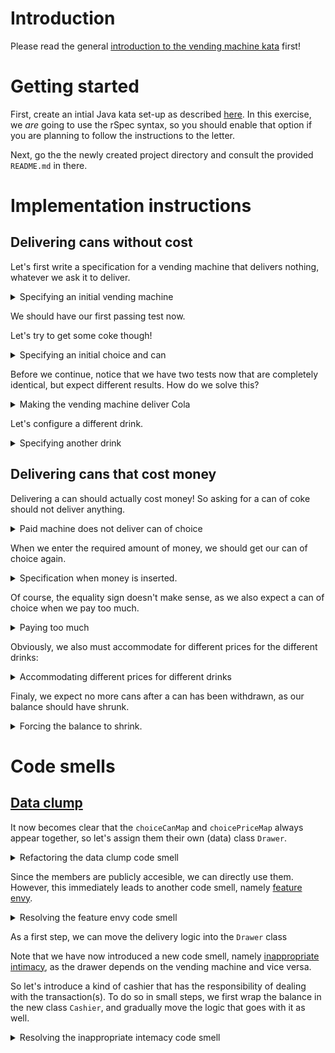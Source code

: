# Introduction

Please read the general [introduction to the vending machine kata](../README.md) first!

# Getting started

First, create an intial Java kata set-up as described [here](https://github.com/zhendrikse/tdd/tree/master/cookiecutter).
In this exercise, we _are_ going to use the rSpec syntax, so
you should enable that option if you are planning to follow the 
instructions to the letter.

Next, go the the newly created project directory and consult
the provided ``README.md`` in there.

# Implementation instructions

## Delivering cans without cost

Let's first write a specification for a vending machine that delivers
nothing, whatever we ask it to deliver.

<details>
  <summary>Specifying an initial vending machine</summary>

```java
describe("A new vending machine", () -> {
  it("delivers nothing when asked for a can of Coke", () -> {
    vendingMachine = new VendingMachine();
    expect(vendingMachine.deliver(Choice.COKE)).toEqual(Can.NOTHING);
  });
});
```

Obviously, this fails miserably, as the both the deliver method and the
enumerations are not defined. So let's introduce them both in the 
production code.

<details>
  <summary>Faking and cheating to get the test green</summary>

```java
public class VendingMachine {

    public Can deliver(final Choice choice) {
      return Can.NOTHING;
    }
}
```

and creating enumerations for the cans

```java
public enum Can {
  NOTHING ("No can");

  private final String description;

  Can(String description) {
    this.description = description;
  }

  @Override
  public String toString() {
    return this.description;
  }
}
```

and choices:

```java
public enum Choice {
  COKE ("Coke choice");

  private final String description;

  Choice(String description) {
    this.description = description;
  }

  @Override
  public String toString() {
    return this.description;
  }
}
```

</details>
</details>


We should have our first passing test now.

Let's try to get some coke though!


<details>
  <summary>Specifying an initial choice and can</summary>

```java
  it("delivers Cola when coke is selected", () -> {
    vendingMachine = new VendingMachine();
    expect(vendingMachine.deliver(Choice.COKE)).toEqual(Can.COLA);
  });
```
</details>

Before we continue, notice that we have two tests now that are 
completely identical, but expect different results. How do we solve this?

<details>
  <summary>Making the vending machine deliver Cola</summary>
  
We solve this by configuring the vending machine with a choice, so
that we can expect a different outcome.

```java
    it("delivers Cola when coke is selected", () -> {
      vendingMachine = new VendingMachine();
      vendingMachine.configure(Choice.COKE, Can.COLA);
      expect(vendingMachine.deliver(Choice.COKE)).toEqual(Can.COLA);
    });
```

Now the vending machine must be extended just a little bit.

<details>
  <summary>Making the test pass</summary>

```java
public class VendingMachine {
    private Can canToDeliver = Can.NOTHING;

    public void configure(final Choice choice, final Can can) {
      this.canToDeliver = can;
    }

    public Can deliver(final Choice choice) {
      return canToDeliver;
    }
}
```

Next, identify the duplicate code (hint: in the spec/test file), and
eliminate it using the ``beforeEach()``

```java
    beforeEach(() -> {
      vendingMachine = new VendingMachine();
    });
```
</details>
</details>


Let's configure a different drink.

<details>
  <summary>Specifying another drink</summary>
  
```java
    it("delivers Fanta when fizzy orange is selected", () -> {
      vendingMachine.configure(Choice.FIZZY_ORANGE, Can.FANTA);
      expect(vendingMachine.deliver(Choice.FIZZY_ORANGE)).toEqual(Can.FANTA);
    });
```

After extending the choice and can types, we can notice that this test
already passes! That is cause by the fact we always deliver the most
recently configured choice. So by extending the configuration in our
test, the test will fail and will force us to generalize the production 
code.

```java
    it("delivers Fanta when fizzy orange is selected", () -> {
      vendingMachine.configure(Choice.FIZZY_ORANGE, Can.FANTA);
      vendingMachine.configure(Choice.COKE, Can.COLA);
      expect(vendingMachine.deliver(Choice.FIZZY_ORANGE)).toEqual(Can.FANTA);
    });
```

So now we are forced to update the production code.

<details>
  <summary>Making the test pass</summary>
  
```java
public class VendingMachine {
    private Map<Choice, Can> choiceCanMap = new HashMap<Choice, Can>();

    public void configure(final Choice choice, final Can can) {
      this.choiceCanMap.put(choice, can);
    }

    public Can deliver(final Choice choice) {
      if (!this.choiceCanMap.containsKey(choice)) return Can.NOTHING;
      
      return this.choiceCanMap.get(choice);
    }
}
```
</details>

<details>
  <summary>Applying the DRY principle</summary>

Finally, note that we can actually configure the vending machine 
once for all tests

```java
  {
    beforeEach(() -> {
      vendingMachine = new VendingMachine();
      vendingMachine.configure(Choice.FIZZY_ORANGE, Can.FANTA);
      vendingMachine.configure(Choice.COKE, Can.COLA);
    });    

    // ...
```

This makes our first test fail, because it now actually gets 
delivered a can of Coke. But the idea of the first test was to 
test for a non-existing choice, so let's replace the ``Choice.COLA`` 
by ``Choice.BEER``. Now all three tests are green again!
</details>
</details>

## Delivering cans that cost money

Delivering a can should actually cost money! So asking for a can of coke
should not deliver anything.

<details>
  <summary>Paid machine does not deliver can of choice</summary>
  
```java
  it("delivers nothing when priced choice is coke", () -> {
    expect(vendingMachine.deliver(Choice.COKE)).toEqual(Can.NOTHING);
  });
```

Again we are facing the riddle: how can we choose a can of coke and have
a can delivered in the first set of tests, and now with the same test no
can at all??

<details>
  <summary>Solving the riddle once more</summary>

Again, we solve this by configuring the machine to deliver drinks that
cost money, bij adding a parameter to the configure method that specifies
the price in cents:

```java
    it("delivers nothing when priced choice is coke", () -> {
      vendingMachine.configure(Choice.COKE, Can.COLA, 250);
      expect(vendingMachine.deliver(Choice.COKE)).toEqual(Can.NOTHING);
    });
```

We modify the production code accordingly to make the test pass:

```java
public class VendingMachine {
    private Map<Choice, Can> choiceCanMap = new HashMap<Choice, Can>();
    private int priceInCents;
  
    public void configure(final Choice choice, final Can can, final int priceInCents) {
      this.choiceCanMap.put(choice, can);
      this.priceInCents = priceInCents;
    }
  
    public void configure(final Choice choice, final Can can) {
      configure(choice, can, 0);
    }

    public Can deliver(final Choice choice) {
      if (!this.choiceCanMap.containsKey(choice)) return Can.NOTHING;
      
      if (this.priceInCents !=0 ) return Can.NOTHING;
      
      return this.choiceCanMap.get(choice);
    }
}
```
  
</details>
  
</details>


When we enter the required amount of money, we should get our
can of choice again.

<details>
  <summary>Specification when money is inserted.</summary>
    
```java
    it("delivers can of choice when required money is inserted", () -> {
      vendingMachine.configure(Choice.COKE, Can.COLA, 250);
      vendingMachine.insert(250);
      expect(vendingMachine.deliver(Choice.COKE)).toEqual(Can.COLA);
    });

```
This forces us to modify the implementation.

<details>
  <summary>Making the test pass</summary>

```java
    public void insert(final int amountInCents) {
      this.balanceInCents = amountInCents;
    }

    public Can deliver(final Choice choice) {
      if (!choiceCanMap.containsKey(choice)) return Can.NOTHING;
      
      if (priceInCents != balanceInCents ) return Can.NOTHING;
      
      return choiceCanMap.get(choice);
    }
```
</details>

Again, we observe duplication in the specification file, which leads
to a nesting of the ``describe`` statements.

<details>
  <summary>Applying the DRY principle once more</summary>

```java
    describe("that requires drinks to be paid", () -> {
      beforeEach(() -> {
        vendingMachine = new VendingMachine();
        vendingMachine.configure(Choice.COKE, Can.COLA, 250);
      });    
      
      it("delivers nothing when priced choice is coke", () -> {
        expect(vendingMachine.deliver(Choice.COKE)).toEqual(Can.NOTHING);
      });

      //...
```
    
</details>
</details>

Of course, the equality sign doesn't make sense, as we also 
expect a can of choice when we pay too much.

<details>
  <summary>Paying too much</summary>

```java
  it("delivers can of choice when more than required money is inserted", () -> {
    vendingMachine.insert(300);
    expect(vendingMachine.deliver(Choice.COKE)).toEqual(Can.COLA);
  });
```

This test only requires a minor modification in the production code.

<details>
  <summary>Modification to the production code.</summary>

```java
    public Can deliver(final Choice choice) {
      if (!choiceCanMap.containsKey(choice)) return Can.NOTHING;
      
      if (priceInCents > balanceInCents ) return Can.NOTHING;
```
        
</details>
  
</details>

Obviously, we also must accommodate for different prices for the different drinks:

<details>
  <summary>Accommodating different prices for different drinks</summary>
  
```java
      it("delivers can of Fanta when required amount is inserted", () -> {
        vendingMachine.insert(200);
        vendingMachine.configure(Choice.FIZZY_ORANGE, Can.FANTA, 200);
        expect(vendingMachine.deliver(Choice.FIZZY_ORANGE)).toEqual(Can.FANTA);
      });
```

This test jumps to green immediately, but that's because the most recently
configured price is used always. As soon as we move the configuration to 
the ``beforeEach()`` step, the test fails!

<details>
  <summary>Making the test pass</summary>

  We need to introduce yet another map, namely a map between choices
and prices.

```java
public class VendingMachine {
    private Map<Choice, Can> choiceCanMap = new HashMap<Choice, Can>();
    private Map<Choice, Integer> choicePriceMap = new HashMap<Choice, Integer>();
    private int balanceInCents = 0;
  
    public void configure(final Choice choice, final Can can, final int priceInCents) {
      this.choiceCanMap.put(choice, can);
      this.choicePriceMap.put(choice, priceInCents);
    }
  
    public void configure(final Choice choice, final Can can) {
      configure(choice, can, 0);
    }

    public void insert(final int amountInCents) {
      this.balanceInCents = amountInCents;
    }

    public Can deliver(final Choice choice) {
      if (!choiceCanMap.containsKey(choice)) return Can.NOTHING;

      final int canPrice = choicePriceMap.get(choice);
      if (canPrice > balanceInCents ) return Can.NOTHING;
      
      return choiceCanMap.get(choice);
    }
}
```
  
</details>
</details>

Finaly, we expect no more cans after a can has been withdrawn, as our
balance should have shrunk.

<details>
  <summary>Forcing the balance to shrink.</summary>

```java
  it("delivers no can after a can has been delivered", () -> {
    vendingMachine.insert(200);
    vendingMachine.deliver(Choice.FIZZY_ORANGE);
    expect(vendingMachine.deliver(Choice.FIZZY_ORANGE)).toEqual(Can.NOTHING);
  });
```

<details>
  <summary>Adjusting the balance</summary>
  
So after withdrawal of a drink, the balance should be adjusted
accordingly. After some minor refactoring of the deliver method
we arrive at.

```java
public Can deliver(final Choice choice) {
  if (!choiceCanMap.containsKey(choice)) return Can.NOTHING;

  final int canPrice = choicePriceMap.get(choice);
  if (canPrice > balanceInCents ) return Can.NOTHING;
  
  balanceInCents -= canPrice;
  return choiceCanMap.get(choice);
}
```
</details>
    
</details>

# Code smells

## [Data clump](https://refactoring.guru/smells/data-clumps)

It now becomes clear that the ``choiceCanMap`` and ``choicePriceMap`` always
appear together, so let's assign them their own (data) class ``Drawer``.

<details>
  <summary>Refactoring the data clump code smell</summary>

```java
  public class Drawer {
    public final Can can;
    public final int priceInCents;

    public Drawer(Can can) {
      this(can, 0);
    }

    public Drawer(Can can, int priceInCents) {
      this.can = can;
      this.priceInCents = priceInCents;
    }
  }
```

Obviously, the tests now need to be modified slightly too:

```java
    beforeEach(() -> {
      vendingMachine = new VendingMachine();
      vendingMachine.configure(Choice.FIZZY_ORANGE, vendingMachine.new Drawer(Can.FANTA));
      vendingMachine.configure(Choice.COKE, vendingMachine.new Drawer(Can.COLA));
    });    
```
</details>

Since the members are publicly accesible, we can directly use them.
However, this immediately leads to another code smell, namely
[feature envy](https://refactoring.guru/smells/feature-envy).

<details>
  <summary>Resolving the feature envy code smell</summary>

```java
  public Can getCan(VendingMachine vendingMachine) {
    if (priceInCents > vendingMachine.balanceInCents)
      return Can.NOTHING;
    
      vendingMachine.balanceInCents -= this.priceInCents;
    return can;
  }
```

with which the ``VendingMachine`` simplifies to

```java
  public Can deliver(final Choice choice) {
    if (!this.choiceDrawerMap.containsKey(choice)) return Can.NOTHING;

    return this.choiceDrawerMap.get(choice).getCan(this);
  }
```
  
</details>

As a first step, we can move the delivery logic into the ``Drawer`` class

Note that we have now introduced a new code smell, namely
[inappropriate intimacy](https://refactoring.guru/smells/inappropriate-intimacy), 
as the drawer depends on the vending machine and vice versa.

So let's introduce a kind of cashier that has the responsibility 
of dealing with the transaction(s). To do so in small steps, we
first wrap the balance in the new class ``Cashier``, and gradually
move the logic that goes with it as well.

<details>
  <summary>Resolving the inappropriate intemacy code smell</summary>

```java
  public class Cashier {
    private int balanceInCents = 0;
  
    public void insert(final int amountInCents) {
      balanceInCents += amountInCents;
    }
  
    public boolean doesBalanceAllow(final int priceInCents) {
      return balanceInCents >= priceInCents;
    }
  
    public void buy(final int amountInCents) {
      balanceInCents -= amountInCents;
    }
```

This means that the ``Drawer`` class is no longer dependent on the
``VendingMachine`` class, but on the ``Cashier`` instead

```java
  public class Drawer {
    public final Can can;
    public final int priceInCents;

    public Drawer(Can can) {
      this(can, 0);
    }

    public Drawer(Can can, int priceInCents) {
      this.can = can;
      this.priceInCents = priceInCents;
    }

    public Can deliver(final Cashier cashier) {
      if (!cashier.doesBalanceAllow(priceInCents))
        return Can.NOTHING;
    
      cashier.buy(priceInCents);
      return can;
    }
```

with which the final production code becomes:

```java
public class VendingMachine {
  private Map<Choice, Drawer> choiceDrawerMap = new HashMap<Choice, Drawer>();
  private final Cashier cashier = new Cashier();

  public void configure(Choice choice, Drawer drawer) {
    this.choiceDrawerMap.put(choice, drawer);
  }

  public void insert(int priceInCents) {
    cashier.insert(priceInCents);
  }
  
  public Can deliver(final Choice choice) {
    if (!this.choiceDrawerMap.containsKey(choice)) return Can.NOTHING;

    return this.choiceDrawerMap.get(choice).deliver(cashier);
  }
```

</details>
